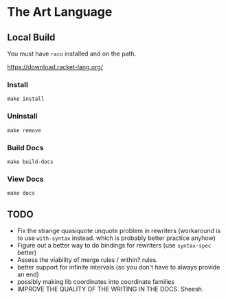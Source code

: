 # The Art Language

## Local Build

You must have `raco` installed and on the path.

https://download.racket-lang.org/

### Install

`make install`


### Uninstall

`make remove`

### Build Docs

`make build-docs`

### View Docs

`make docs`

## TODO

- Fix the strange quasiquote unquote problem in rewriters (workaround is to use `with-syntax` instead.  which is probably better practice anyhow)
- Figure out a better way to do bindings for rewriters (use `syntax-spec` better)
- Assess the viability of merge rules / within? rules.
- better support for infinite intervals (so you don't have to always provide an end)
- possibly making lib coordinates into coordinate families
- IMPROVE THE QUALITY OF THE WRITING IN THE DOCS. Sheesh.
